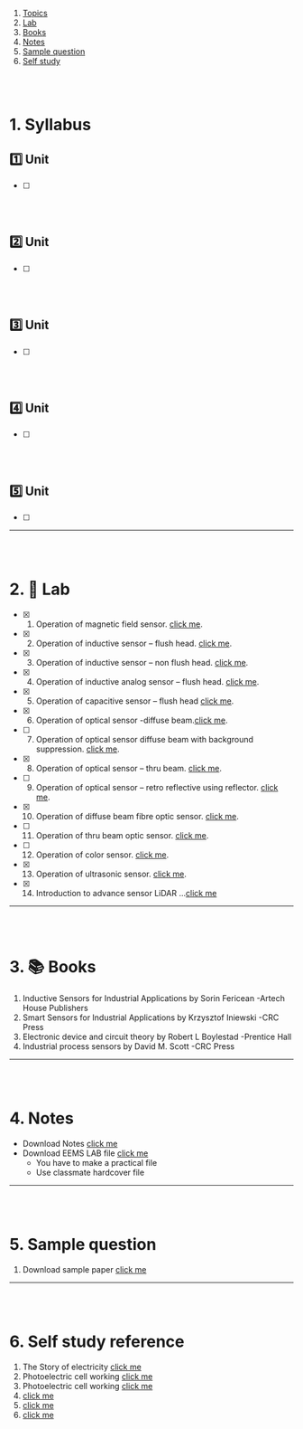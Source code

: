 1. [Topics](#1)
2. [Lab](#2)
3. [Books](#3)
4. [Notes](#4)
5. [Sample question](#5)
6. [Self study](#6)

<br>
<br>

# 1. Syllabus<a id='1'></a>

## 1️⃣ Unit

- [ ]

<br>
<br>

## 2️⃣ Unit

- [ ]

<br>
<br>

## 3️⃣ Unit

- [ ]

<br>
<br>

## 4️⃣ Unit

- [ ]

<br>
<br>

## 5️⃣ Unit

- [ ]

---

<br>
<br>

# 2. 🧪 Lab<a id='2'></a>

- [x] 1. Operation of magnetic field sensor. [click me](<https://github.com/joysmith/Shri-Shankaracharya-Technical-Campus/blob/main/5%20sem%20DS(A%20%2B%20B)%20%20-IOT/lab/01%20project.md>).
- [x] 2. Operation of inductive sensor – flush head. [click me](<https://github.com/joysmith/Shri-Shankaracharya-Technical-Campus/blob/main/5%20sem%20DS(A%20%2B%20B)%20%20-IOT/lab/02%20project.md>).
- [x] 3. Operation of inductive sensor – non flush head. [click me](<https://github.com/joysmith/Shri-Shankaracharya-Technical-Campus/blob/main/5%20sem%20DS(A%20%2B%20B)%20%20-IOT/lab/03%20project.md>).
- [x] 4. Operation of inductive analog sensor – flush head. [click me](<https://github.com/joysmith/Shri-Shankaracharya-Technical-Campus/blob/main/5%20sem%20DS(A%20%2B%20B)%20%20-IOT/lab/04%20project.md>).
- [x] 5. Operation of capacitive sensor – flush head [click me](<https://github.com/joysmith/Shri-Shankaracharya-Technical-Campus/blob/main/5%20sem%20DS(A%20%2B%20B)%20%20-IOT/lab/05%20project.md>).
- [x] 6. Operation of optical sensor -diffuse beam.[click me](<https://github.com/joysmith/Shri-Shankaracharya-Technical-Campus/blob/main/5%20sem%20DS(A%20%2B%20B)%20%20-IOT/lab/06%20project.md>).
- [ ] 7. Operation of optical sensor diffuse beam with background suppression. [click me](<https://github.com/joysmith/Shri-Shankaracharya-Technical-Campus/blob/main/5%20sem%20DS(A%20%2B%20B)%20%20-IOT/lab/07%20project.md>).
- [x] 8. Operation of optical sensor – thru beam. [click me](<https://github.com/joysmith/Shri-Shankaracharya-Technical-Campus/blob/main/5%20sem%20DS(A%20%2B%20B)%20%20-IOT/lab/08%20project.md>).
- [ ] 9. Operation of optical sensor – retro reflective using reflector. [click me](<https://github.com/joysmith/Shri-Shankaracharya-Technical-Campus/blob/main/5%20sem%20DS(A%20%2B%20B)%20%20-IOT/lab/09%20project.md>).
- [x] 10. Operation of diffuse beam fibre optic sensor. [click me](<https://github.com/joysmith/Shri-Shankaracharya-Technical-Campus/blob/main/5%20sem%20DS(A%20%2B%20B)%20%20-IOT/lab/10%20project.md>).
- [ ] 11. Operation of thru beam optic sensor. [click me](<https://github.com/joysmith/Shri-Shankaracharya-Technical-Campus/blob/main/5%20sem%20DS(A%20%2B%20B)%20%20-IOT/lab/11%20project.md>).
- [ ] 12. Operation of color sensor. [click me](<https://github.com/joysmith/Shri-Shankaracharya-Technical-Campus/blob/main/5%20sem%20DS(A%20%2B%20B)%20%20-IOT/lab/12%20project.md>).
- [x] 13. Operation of ultrasonic sensor. [click me](<https://github.com/joysmith/Shri-Shankaracharya-Technical-Campus/blob/main/5%20sem%20DS(A%20%2B%20B)%20%20-IOT/lab/13%20project.md>).
- [x] 14. Introduction to advance sensor LiDAR ...[click me](<https://github.com/joysmith/Shri-Shankaracharya-Technical-Campus/blob/main/5%20sem%20DS(A%20%2B%20B)%20%20-IOT/lab/14%20project.md>)

---

<br>
<br>

# 3. 📚 Books<a id='3'></a>

1. Inductive Sensors for Industrial Applications by Sorin Fericean -Artech House Publishers
2. Smart Sensors for Industrial Applications by Krzysztof Iniewski -CRC Press
3. Electronic device and circuit theory by Robert L Boylestad -Prentice Hall
4. Industrial process sensors by David M. Scott -CRC Press

---

<br>
<br>

# 4. Notes<a id='4'></a>

- Download Notes [click me]()
- Download EEMS LAB file [click me](https://github.com/joysmith/Symbiosis-Institute-of-Technology-SIT-Pune-BEST/blob/main/01%20Module/EEMS/assets/Resource/sensor%20lab%20file.pdf)
  - You have to make a practical file
  - Use classmate hardcover file

---

<br>
<br>

# 5. Sample question<a id='5'></a>

1. Download sample paper [click me]()

---

<br>
<br>

# 6. Self study reference<a id='6'></a>

1. The Story of electricity [click me](https://www.youtube.com/watch?v=Gtp51eZkwoI)
2. Photoelectric cell working [click me](https://www.youtube.com/watch?v=Rf2ymqBDvF8&list=WL&index=7)
3. Photoelectric cell working [click me](https://www.youtube.com/watch?v=l1rjErRvbgw&list=WL&index=6)
4. [click me]()
5. [click me]()
6. [click me]()
